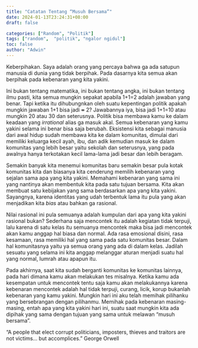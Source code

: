 ```yaml
---
title: "Catatan Tentang “Musuh Bersama”"
date: 2024-01-13T23:24:31+08:00
draft: false

categories: ["Random", "Politik"]
tags: ["random",  "politik", "ngalor ngidul"]
toc: false
author: "Adwin"
---
```

Keberpihakan. Saya adalah orang yang percaya bahwa ga ada satupun manusia di dunia yang tidak berpihak. Pada dasarnya kita semua akan berpihak pada kebenaran yang kita yakini.

Ini bukan tentang matematika, ini bukan tentang angka, ini bukan tentang ilmu pasti, kita semua mungkin sepakat apabila 1+1=2 adalah jawaban yang benar. Tapi ketika itu dihubungnkan oleh suatu kepentingan politik apakah mungkin jawaban 1+1 bisa jadi ~~=~~ 2? Jawabannya iya, bisa jadi 1+1=10 atau mungkin 20 atau 30 dan seterusnya. Politik bisa membawa kamu ke dalam keadaan yang *irrational* alias ga masuk akal. Semua kebenaran yang kamu yakini selama ini benar bisa saja berubah. Eksistensi kita sebagai manusia dari awal hidup sudah membawa kita ke dalam komunitas, dimulai dari memiliki keluarga kecil ayah, ibu, dan adik kemudian masuk ke dalam komunitas yang lebih besar yaitu sekolah dan seterusnya, yang pada awalnya hanya terkotakan kecil lama-lama jadi besar dan lebih beragam.

Semakin banyak kita menemui komunitas baru semakin besar pula kotak komunitas kita dan biasanya kita cenderung memilih kebenaran yang sejalan sama apa yang kita yakini. Memahami kebenaran yang sama ini yang nantinya akan membentuk kita pada satu tujuan bersama. Kita akan membuat satu kebijakan yang sama berdasarkan apa yang kita yakini. Sayangnya, karena identitas yang udah terbentuk lama itu pula yang akan menjadikan kita *bias* atau bahkan ga rasional. 

Nilai rasional ini pula semuanya adalah kumpulan dari apa yang kita yakini rasional bukan? Sederhana saja mencontek itu adalah kegiatan tidak terpuji, lalu karena di satu kelas itu semuanya mencontek maka bisa jadi mencontek akan kamu anggap hal biasa dan normal. Ada rasa emosional disini, rasa kesamaan, rasa memiliki hal yang sama pada satu komunitas besar. Dalam hal komunitasnya yaitu ya semua orang yang ada di dalam kelas. Jadilah sesuatu yang selama ini kita anggap melanggar aturan menjadi suatu hal yang normal, lumrah atau apapun itu.

Pada akhirnya, saat kita sudah berganti komunitas ke komunitas lainnya, pada hari dimana kamu akan melakukan tes misalnya. Ketika kamu ada kesempatan untuk mencontek tentu saja kamu akan melakukannya karena kebenaran mencontek adalah hal tidak terpuji, curang, licik, korup bukanlah kebenaran yang kamu yakini. Mungkin hari ini aku telah memihak pilihanku yang bersebrangan dengan pilihanmu. Memihak pada kebenaran masing-masing, entah apa yang kita yakini hari ini, suatu saat mungkin kita ada dipihak yang sama dengan tujuan yang sama untuk melawan “musuh bersama”.

“A people that elect corrupt politicians, imposters, thieves and traitors are not victims... but accomplices.”
George Orwell
